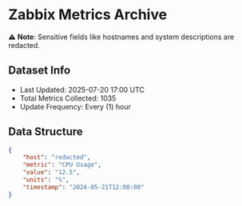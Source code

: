 # Zabbix Metrics Archive

⚠️ **Note**: Sensitive fields like hostnames and system descriptions are redacted.

## Dataset Info
- Last Updated: 2025-07-20 17:00 UTC
- Total Metrics Collected: 1035
- Update Frequency: Every (1) hour

## Data Structure
```json
{
    "host": "redacted",
    "metric": "CPU Usage",
    "value": "12.5",
    "units": "%",
    "timestamp": "2024-05-21T12:00:00"
}
```
